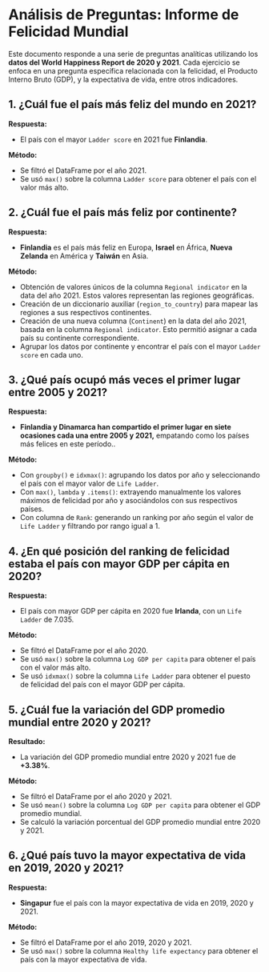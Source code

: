# Análisis de Preguntas: Informe de Felicidad Mundial

Este documento responde a una serie de preguntas analíticas utilizando los **datos del World Happiness Report de 2020 y 2021**. Cada ejercicio se enfoca en una pregunta específica relacionada con la felicidad, el Producto Interno Bruto (GDP), y la expectativa de vida, entre otros indicadores.

## 1. ¿Cuál fue el país más feliz del mundo en 2021?

**Respuesta:**

- El país con el mayor `Ladder score` en 2021 fue **Finlandia**.

**Método:**

- Se filtró el DataFrame por el año 2021.
- Se usó `max()` sobre la columna `Ladder score` para obtener el país con el valor más alto.

## 2. ¿Cuál fue el país más feliz por continente?

**Respuesta:**

- **Finlandia** es el país más feliz en Europa, **Israel** en África, **Nueva Zelanda** en América y **Taiwán** en Asia.

**Método:**

- Obtención de valores únicos de la columna `Regional indicator` en la data del año 2021. Estos valores representan las regiones geográficas.
- Creación de un diccionario auxiliar (`region_to_country`) para mapear las regiones a sus respectivos continentes.
- Creación de una nueva columna (`Continent`) en la data del año 2021, basada en la columna `Regional indicator`. Esto permitió asignar a cada país su continente correspondiente.
- Agrupar los datos por continente y encontrar el país con el mayor `Ladder score` en cada uno.

## 3. ¿Qué país ocupó más veces el primer lugar entre 2005 y 2021?

**Respuesta:**

- **Finlandia y Dinamarca han compartido el primer lugar en siete ocasiones cada una entre 2005 y 2021,** empatando como los países más felices en este período..

**Método:**

- Con `groupby()` e `idxmax()`: agrupando los datos por año y seleccionando el país con el mayor valor de `Life Ladder`.
- Con `max()`, `lambda` y `.items()`: extrayendo manualmente los valores máximos de felicidad por año y asociándolos con sus respectivos países.
- Con columna de `Rank`: generando un ranking por año según el valor de `Life Ladder` y filtrando por rango igual a 1.

## 4. ¿En qué posición del ranking de felicidad estaba el país con mayor GDP per cápita en 2020?

**Respuesta:**

- El país con mayor GDP per cápita en 2020 fue **Irlanda**, con un `Life Ladder` de 7.035.

**Método:**

- Se filtró el DataFrame por el año 2020.
- Se usó `max()` sobre la columna `Log GDP per capita` para obtener el país con el valor más alto.
- Se usó `idxmax()` sobre la columna `Life Ladder` para obtener el puesto de felicidad del país con el mayor GDP per cápita.

## 5. ¿Cuál fue la variación del GDP promedio mundial entre 2020 y 2021?

**Resultado:**

- La variación del GDP promedio mundial entre 2020 y 2021 fue de **+3.38%**.

**Método:**

- Se filtró el DataFrame por el año 2020 y 2021.
- Se usó `mean()` sobre la columna `Log GDP per capita` para obtener el GDP promedio mundial.
- Se calculó la variación porcentual del GDP promedio mundial entre 2020 y 2021.

## 6. ¿Qué país tuvo la mayor expectativa de vida en 2019, 2020 y 2021?

**Respuesta:**

- **Singapur** fue el país con la mayor expectativa de vida en 2019, 2020 y 2021.

**Método:**

- Se filtró el DataFrame por el año 2019, 2020 y 2021.
- Se usó `max()` sobre la columna `Healthy life expectancy` para obtener el país con la mayor expectativa de vida.
